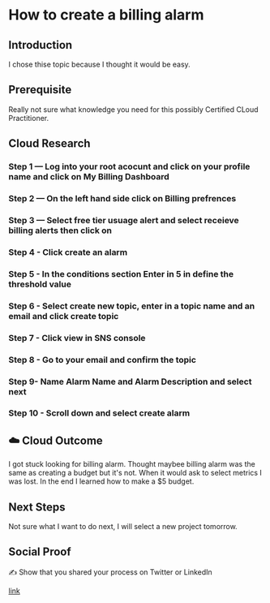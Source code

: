 

# How to create a billing alarm

## Introduction
I chose thise topic because I thought it would be easy.

## Prerequisite

Really not sure what knowledge you need for this possibly Certified CLoud Practitioner.


## Cloud Research


### Step 1 — Log into your root acocunt and click on your profile name and click on My Billing Dashboard



### Step 2 — On the left hand side click on Billing prefrences



### Step 3 — Select free tier usuage alert and select receieve billing alerts then click on 



### Step 4 - Click create an alarm


### Step 5 - In the conditions section Enter in 5 in define the threshold value


### Step 6 - Select create new topic, enter in a topic name and an email and click create topic


### Step 7 - Click view in SNS console


### Step 8 - Go to your email and confirm the topic


### Step 9- Name Alarm Name and Alarm Description and select next


### Step 10 - Scroll down and select create alarm




## ☁️ Cloud Outcome

I got stuck looking for billing alarm. Thought maybee billing alarm was the same as creating a budget but it's not.  When it would ask to select metrics I was lost. In the end I learned how to make a $5  budget.

## Next Steps

Not sure what I want to do next, I will select a new project tomorrow.

## Social Proof

✍️ Show that you shared your process on Twitter or LinkedIn

[link](link)


